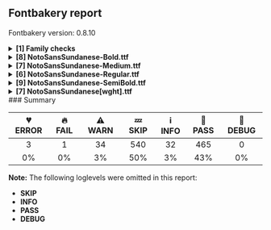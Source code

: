 ## Fontbakery report

Fontbakery version: 0.8.10

<details><summary><b>[1] Family checks</b></summary><div><details><summary>🔥 <b>FAIL:</b> Checking all files are in the same directory. (<a href="https://font-bakery.readthedocs.io/en/stable/fontbakery/profiles/universal.html#com.google.fonts/check/family/single_directory">com.google.fonts/check/family/single_directory</a>)</summary><div>


* 🔥 **FAIL** Not all fonts passed in the command line are in the same directory. This may lead to bad results as the tool will interpret all font files as belonging to a single font family. The detected directories are: ['fonts/NotoSansSundanese/googlefonts/ttf', 'fonts/NotoSansSundanese/googlefonts/variable-ttf'] [code: single-directory]
</div></details><br></div></details><details><summary><b>[8] NotoSansSundanese-Bold.ttf</b></summary><div><details><summary>⚠ <b>WARN:</b> Ensure fonts have ScriptLangTags declared on the 'meta' table. (<a href="https://font-bakery.readthedocs.io/en/stable/fontbakery/profiles/googlefonts.html#com.google.fonts/check/meta/script_lang_tags">com.google.fonts/check/meta/script_lang_tags</a>)</summary><div>


* ⚠ **WARN** This font file does not have a 'meta' table. [code: lacks-meta-table]
</div></details><details><summary>⚠ <b>WARN:</b> Check font contains no unreachable glyphs (<a href="https://font-bakery.readthedocs.io/en/stable/fontbakery/profiles/universal.html#com.google.fonts/check/unreachable_glyphs">com.google.fonts/check/unreachable_glyphs</a>)</summary><div>


* ⚠ **WARN** The following glyphs could not be reached by codepoint or substitution rules:

	- uni00A0.1
 [code: unreachable-glyphs]
</div></details><details><summary>⚠ <b>WARN:</b> Check if each glyph has the recommended amount of contours. (<a href="https://font-bakery.readthedocs.io/en/stable/fontbakery/profiles/universal.html#com.google.fonts/check/contour_count">com.google.fonts/check/contour_count</a>)</summary><div>


* ⚠ **WARN** This check inspects the glyph outlines and detects the total number of contours in each of them. The expected values are infered from the typical ammounts of contours observed in a large collection of reference font families. The divergences listed below may simply indicate a significantly different design on some of your glyphs. On the other hand, some of these may flag actual bugs in the font such as glyphs mapped to an incorrect codepoint. Please consider reviewing the design and codepoint assignment of these to make sure they are correct.

The following glyphs do not have the recommended number of contours:

	- Glyph name: aogonek	Contours detected: 3	Expected: 2

	- Glyph name: uogonek	Contours detected: 2	Expected: 1

	- Glyph name: aogonek	Contours detected: 3	Expected: 2 

	- And Glyph name: uogonek	Contours detected: 2	Expected: 1
 [code: contour-count]
</div></details><details><summary>⚠ <b>WARN:</b> Check glyphs in mark glyph class are non-spacing. (<a href="https://font-bakery.readthedocs.io/en/stable/fontbakery/profiles/gdef.html#com.google.fonts/check/gdef_spacing_marks">com.google.fonts/check/gdef_spacing_marks</a>)</summary><div>


* ⚠ **WARN** The following spacing glyphs may be in the GDEF mark glyph class by mistake:
	 uni1B82 (U+1B82) [code: spacing-mark-glyphs]
</div></details><details><summary>⚠ <b>WARN:</b> Check GDEF mark glyph class doesn't have characters that are not marks. (<a href="https://font-bakery.readthedocs.io/en/stable/fontbakery/profiles/gdef.html#com.google.fonts/check/gdef_non_mark_chars">com.google.fonts/check/gdef_non_mark_chars</a>)</summary><div>


* ⚠ **WARN** The following non-mark characters should not be in the GDEF mark glyph class:
	 U+1B82 [code: non-mark-chars]
</div></details><details><summary>⚠ <b>WARN:</b> Are there any misaligned on-curve points? (<a href="https://font-bakery.readthedocs.io/en/stable/fontbakery/profiles/<Section: Outline Correctness Checks>.html#com.google.fonts/check/outline_alignment_miss">com.google.fonts/check/outline_alignment_miss</a>)</summary><div>


* ⚠ **WARN** The following glyphs have on-curve points which have potentially incorrect y coordinates:

	* numbersign (U+0023): X=236.0,Y=713.0 (should be at cap-height 714?)

	* numbersign (U+0023): X=343.0,Y=713.0 (should be at cap-height 714?)

	* numbersign (U+0023): X=440.0,Y=713.0 (should be at cap-height 714?)

	* numbersign (U+0023): X=545.0,Y=713.0 (should be at cap-height 714?)

	* six (U+0036): X=489.0,Y=715.0 (should be at cap-height 714?)

	* C (U+0043): X=482.0,Y=-1.0 (should be at baseline 0?)

	* G (U+0047): X=527.5,Y=1.0 (should be at baseline 0?)

	* G (U+0047): X=543.0,Y=712.0 (should be at cap-height 714?)

	* c (U+0063): X=394.5,Y=-0.5 (should be at baseline 0?)

	* e (U+0065): X=432.5,Y=-0.5 (should be at baseline 0?) 

	* And 63 more.

Use -F or --full-lists to disable shortening of long lists. [code: found-misalignments]
</div></details><details><summary>⚠ <b>WARN:</b> Are any segments inordinately short? (<a href="https://font-bakery.readthedocs.io/en/stable/fontbakery/profiles/<Section: Outline Correctness Checks>.html#com.google.fonts/check/outline_short_segments">com.google.fonts/check/outline_short_segments</a>)</summary><div>


* ⚠ **WARN** The following glyphs have segments which seem very short:

	* two (U+0032) contains a short segment L<<228.0,134.0>--<228.0,127.0>>

	* at (U+0040) contains a short segment B<<636.0,296.0>-<635.0,286.0>-<635.0,275.5>>

	* at (U+0040) contains a short segment B<<635.0,275.5>-<635.0,265.0>-<635.0,262.0>>

	* at (U+0040) contains a short segment B<<646.5,207.5>-<658.0,194.0>-<672.0,194.0>>

	* M (U+004D) contains a short segment L<<220.0,560.0>--<216.0,560.0>>

	* M (U+004D) contains a short segment L<<465.0,168.0>--<468.0,168.0>>

	* N (U+004E) contains a short segment L<<220.0,540.0>--<216.0,540.0>>

	* N (U+004E) contains a short segment L<<591.0,179.0>--<594.0,179.0>>

	* Q (U+0051) contains a short segment L<<409.0,-10.0>--<398.0,-10.0>>

	* W (U+0057) contains a short segment B<<516.0,375.0>-<513.0,386.0>-<508.5,408.0>> 

	* And 64 more.

Use -F or --full-lists to disable shortening of long lists. [code: found-short-segments]
</div></details><details><summary>⚠ <b>WARN:</b> Do outlines contain any jaggy segments? (<a href="https://font-bakery.readthedocs.io/en/stable/fontbakery/profiles/<Section: Outline Correctness Checks>.html#com.google.fonts/check/outline_jaggy_segments">com.google.fonts/check/outline_jaggy_segments</a>)</summary><div>


* ⚠ **WARN** The following glyphs have jaggy segments:

	* W (U+0057): B<<266.0,196.0>-<272.0,161.0>-<275.0,137.0>>/B<<275.0,137.0>-<278.0,162.0>-<284.0,196.5>> = 13.967789761532726

	* W (U+0057): B<<489.0,505.5>-<485.0,529.0>-<483.0,542.0>>/B<<483.0,542.0>-<482.0,529.0>-<477.5,505.5>> = 13.144867617550734

	* W (U+0057): B<<683.0,196.0>-<689.0,161.0>-<692.0,137.0>>/B<<692.0,137.0>-<695.0,162.0>-<701.0,196.5>> = 13.967789761532726

	* Wacute (U+1E82): B<<266.0,196.0>-<272.0,161.0>-<275.0,137.0>>/B<<275.0,137.0>-<278.0,162.0>-<284.0,196.5>> = 13.967789761532726

	* Wacute (U+1E82): B<<489.0,505.5>-<485.0,529.0>-<483.0,542.0>>/B<<483.0,542.0>-<482.0,529.0>-<477.5,505.5>> = 13.144867617550734

	* Wacute (U+1E82): B<<683.0,196.0>-<689.0,161.0>-<692.0,137.0>>/B<<692.0,137.0>-<695.0,162.0>-<701.0,196.5>> = 13.967789761532726

	* Wcircumflex (U+0174): B<<266.0,196.0>-<272.0,161.0>-<275.0,137.0>>/B<<275.0,137.0>-<278.0,162.0>-<284.0,196.5>> = 13.967789761532726

	* Wcircumflex (U+0174): B<<489.0,505.5>-<485.0,529.0>-<483.0,542.0>>/B<<483.0,542.0>-<482.0,529.0>-<477.5,505.5>> = 13.144867617550734

	* Wcircumflex (U+0174): B<<683.0,196.0>-<689.0,161.0>-<692.0,137.0>>/B<<692.0,137.0>-<695.0,162.0>-<701.0,196.5>> = 13.967789761532726

	* Wdieresis (U+1E84): B<<266.0,196.0>-<272.0,161.0>-<275.0,137.0>>/B<<275.0,137.0>-<278.0,162.0>-<284.0,196.5>> = 13.967789761532726 

	* And 6 more.

Use -F or --full-lists to disable shortening of long lists. [code: found-jaggy-segments]
</div></details><br></div></details><details><summary><b>[7] NotoSansSundanese-Medium.ttf</b></summary><div><details><summary>⚠ <b>WARN:</b> Combined length of family and style must not exceed 27 characters. (<a href="https://font-bakery.readthedocs.io/en/stable/fontbakery/profiles/googlefonts.html#com.google.fonts/check/name/family_and_style_max_length">com.google.fonts/check/name/family_and_style_max_length</a>)</summary><div>


* ⚠ **WARN** The combined length of family and style exceeds 27 chars in the following 'WINDOWS' entries:
 FONT_FAMILY_NAME = 'Noto Sans Sundanese Medium' / SUBFAMILY_NAME = 'Regular'

Please take a look at the conversation at https://github.com/googlefonts/fontbakery/issues/2179 in order to understand the reasoning behind these name table records max-length criteria. [code: too-long]
</div></details><details><summary>⚠ <b>WARN:</b> Ensure fonts have ScriptLangTags declared on the 'meta' table. (<a href="https://font-bakery.readthedocs.io/en/stable/fontbakery/profiles/googlefonts.html#com.google.fonts/check/meta/script_lang_tags">com.google.fonts/check/meta/script_lang_tags</a>)</summary><div>


* ⚠ **WARN** This font file does not have a 'meta' table. [code: lacks-meta-table]
</div></details><details><summary>⚠ <b>WARN:</b> Check font contains no unreachable glyphs (<a href="https://font-bakery.readthedocs.io/en/stable/fontbakery/profiles/universal.html#com.google.fonts/check/unreachable_glyphs">com.google.fonts/check/unreachable_glyphs</a>)</summary><div>


* ⚠ **WARN** The following glyphs could not be reached by codepoint or substitution rules:

	- uni00A0.1
 [code: unreachable-glyphs]
</div></details><details><summary>⚠ <b>WARN:</b> Check if each glyph has the recommended amount of contours. (<a href="https://font-bakery.readthedocs.io/en/stable/fontbakery/profiles/universal.html#com.google.fonts/check/contour_count">com.google.fonts/check/contour_count</a>)</summary><div>


* ⚠ **WARN** This check inspects the glyph outlines and detects the total number of contours in each of them. The expected values are infered from the typical ammounts of contours observed in a large collection of reference font families. The divergences listed below may simply indicate a significantly different design on some of your glyphs. On the other hand, some of these may flag actual bugs in the font such as glyphs mapped to an incorrect codepoint. Please consider reviewing the design and codepoint assignment of these to make sure they are correct.

The following glyphs do not have the recommended number of contours:

	- Glyph name: aogonek	Contours detected: 3	Expected: 2

	- Glyph name: uogonek	Contours detected: 2	Expected: 1

	- Glyph name: aogonek	Contours detected: 3	Expected: 2 

	- And Glyph name: uogonek	Contours detected: 2	Expected: 1
 [code: contour-count]
</div></details><details><summary>⚠ <b>WARN:</b> Check glyphs in mark glyph class are non-spacing. (<a href="https://font-bakery.readthedocs.io/en/stable/fontbakery/profiles/gdef.html#com.google.fonts/check/gdef_spacing_marks">com.google.fonts/check/gdef_spacing_marks</a>)</summary><div>


* ⚠ **WARN** The following spacing glyphs may be in the GDEF mark glyph class by mistake:
	 uni1B82 (U+1B82) [code: spacing-mark-glyphs]
</div></details><details><summary>⚠ <b>WARN:</b> Check GDEF mark glyph class doesn't have characters that are not marks. (<a href="https://font-bakery.readthedocs.io/en/stable/fontbakery/profiles/gdef.html#com.google.fonts/check/gdef_non_mark_chars">com.google.fonts/check/gdef_non_mark_chars</a>)</summary><div>


* ⚠ **WARN** The following non-mark characters should not be in the GDEF mark glyph class:
	 U+1B82 [code: non-mark-chars]
</div></details><details><summary>⚠ <b>WARN:</b> Are any segments inordinately short? (<a href="https://font-bakery.readthedocs.io/en/stable/fontbakery/profiles/<Section: Outline Correctness Checks>.html#com.google.fonts/check/outline_short_segments">com.google.fonts/check/outline_short_segments</a>)</summary><div>


* ⚠ **WARN** The following glyphs have segments which seem very short:

	* two (U+0032) contains a short segment L<<170.0,92.0>--<170.0,87.0>>

	* at (U+0040) contains a short segment B<<617.0,293.0>-<616.0,277.0>-<616.0,269.0>>

	* at (U+0040) contains a short segment B<<616.0,269.0>-<616.0,261.0>-<616.0,258.0>>

	* M (U+004D) contains a short segment L<<184.0,616.0>--<180.0,616.0>>

	* M (U+004D) contains a short segment L<<452.0,135.0>--<456.0,135.0>>

	* N (U+004E) contains a short segment L<<183.0,585.0>--<179.0,585.0>>

	* N (U+004E) contains a short segment L<<583.0,132.0>--<587.0,132.0>>

	* Q (U+0051) contains a short segment B<<415.0,-9.0>-<409.0,-9.0>-<403.5,-9.5>>

	* Q (U+0051) contains a short segment B<<403.5,-9.5>-<398.0,-10.0>-<392.0,-10.0>>

	* a (U+0061) contains a short segment L<<399.0,76.0>--<395.0,76.0>> 

	* And 63 more.

Use -F or --full-lists to disable shortening of long lists. [code: found-short-segments]
</div></details><br></div></details><details><summary><b>[6] NotoSansSundanese-Regular.ttf</b></summary><div><details><summary>⚠ <b>WARN:</b> Ensure fonts have ScriptLangTags declared on the 'meta' table. (<a href="https://font-bakery.readthedocs.io/en/stable/fontbakery/profiles/googlefonts.html#com.google.fonts/check/meta/script_lang_tags">com.google.fonts/check/meta/script_lang_tags</a>)</summary><div>


* ⚠ **WARN** This font file does not have a 'meta' table. [code: lacks-meta-table]
</div></details><details><summary>⚠ <b>WARN:</b> Check font contains no unreachable glyphs (<a href="https://font-bakery.readthedocs.io/en/stable/fontbakery/profiles/universal.html#com.google.fonts/check/unreachable_glyphs">com.google.fonts/check/unreachable_glyphs</a>)</summary><div>


* ⚠ **WARN** The following glyphs could not be reached by codepoint or substitution rules:

	- uni00A0.1
 [code: unreachable-glyphs]
</div></details><details><summary>⚠ <b>WARN:</b> Check if each glyph has the recommended amount of contours. (<a href="https://font-bakery.readthedocs.io/en/stable/fontbakery/profiles/universal.html#com.google.fonts/check/contour_count">com.google.fonts/check/contour_count</a>)</summary><div>


* ⚠ **WARN** This check inspects the glyph outlines and detects the total number of contours in each of them. The expected values are infered from the typical ammounts of contours observed in a large collection of reference font families. The divergences listed below may simply indicate a significantly different design on some of your glyphs. On the other hand, some of these may flag actual bugs in the font such as glyphs mapped to an incorrect codepoint. Please consider reviewing the design and codepoint assignment of these to make sure they are correct.

The following glyphs do not have the recommended number of contours:

	- Glyph name: aogonek	Contours detected: 3	Expected: 2

	- Glyph name: uogonek	Contours detected: 2	Expected: 1

	- Glyph name: aogonek	Contours detected: 3	Expected: 2 

	- And Glyph name: uogonek	Contours detected: 2	Expected: 1
 [code: contour-count]
</div></details><details><summary>⚠ <b>WARN:</b> Check glyphs in mark glyph class are non-spacing. (<a href="https://font-bakery.readthedocs.io/en/stable/fontbakery/profiles/gdef.html#com.google.fonts/check/gdef_spacing_marks">com.google.fonts/check/gdef_spacing_marks</a>)</summary><div>


* ⚠ **WARN** The following spacing glyphs may be in the GDEF mark glyph class by mistake:
	 uni1B82 (U+1B82) [code: spacing-mark-glyphs]
</div></details><details><summary>⚠ <b>WARN:</b> Check GDEF mark glyph class doesn't have characters that are not marks. (<a href="https://font-bakery.readthedocs.io/en/stable/fontbakery/profiles/gdef.html#com.google.fonts/check/gdef_non_mark_chars">com.google.fonts/check/gdef_non_mark_chars</a>)</summary><div>


* ⚠ **WARN** The following non-mark characters should not be in the GDEF mark glyph class:
	 U+1B82 [code: non-mark-chars]
</div></details><details><summary>⚠ <b>WARN:</b> Are any segments inordinately short? (<a href="https://font-bakery.readthedocs.io/en/stable/fontbakery/profiles/<Section: Outline Correctness Checks>.html#com.google.fonts/check/outline_short_segments">com.google.fonts/check/outline_short_segments</a>)</summary><div>


* ⚠ **WARN** The following glyphs have segments which seem very short:

	* two (U+0032) contains a short segment L<<159.0,84.0>--<159.0,80.0>>

	* at (U+0040) contains a short segment B<<613.0,293.0>-<612.0,275.0>-<612.0,267.5>>

	* at (U+0040) contains a short segment B<<612.0,267.5>-<612.0,260.0>-<612.0,257.0>>

	* M (U+004D) contains a short segment L<<177.0,626.0>--<173.0,626.0>>

	* M (U+004D) contains a short segment L<<450.0,129.0>--<454.0,129.0>>

	* N (U+004E) contains a short segment L<<176.0,593.0>--<172.0,593.0>>

	* N (U+004E) contains a short segment L<<582.0,123.0>--<586.0,123.0>>

	* Q (U+0051) contains a short segment B<<416.0,-9.0>-<410.0,-9.0>-<403.5,-9.5>>

	* Q (U+0051) contains a short segment B<<403.5,-9.5>-<397.0,-10.0>-<391.0,-10.0>>

	* W (U+0057) contains a short segment B<<468.0,577.5>-<463.0,600.0>-<461.0,609.0>> 

	* And 67 more.

Use -F or --full-lists to disable shortening of long lists. [code: found-short-segments]
</div></details><br></div></details><details><summary><b>[9] NotoSansSundanese-SemiBold.ttf</b></summary><div><details><summary>⚠ <b>WARN:</b> Combined length of family and style must not exceed 27 characters. (<a href="https://font-bakery.readthedocs.io/en/stable/fontbakery/profiles/googlefonts.html#com.google.fonts/check/name/family_and_style_max_length">com.google.fonts/check/name/family_and_style_max_length</a>)</summary><div>


* ⚠ **WARN** The combined length of family and style exceeds 27 chars in the following 'WINDOWS' entries:
 FONT_FAMILY_NAME = 'Noto Sans Sundanese SemiBold' / SUBFAMILY_NAME = 'Regular'

Please take a look at the conversation at https://github.com/googlefonts/fontbakery/issues/2179 in order to understand the reasoning behind these name table records max-length criteria. [code: too-long]
</div></details><details><summary>⚠ <b>WARN:</b> Ensure fonts have ScriptLangTags declared on the 'meta' table. (<a href="https://font-bakery.readthedocs.io/en/stable/fontbakery/profiles/googlefonts.html#com.google.fonts/check/meta/script_lang_tags">com.google.fonts/check/meta/script_lang_tags</a>)</summary><div>


* ⚠ **WARN** This font file does not have a 'meta' table. [code: lacks-meta-table]
</div></details><details><summary>⚠ <b>WARN:</b> Check font contains no unreachable glyphs (<a href="https://font-bakery.readthedocs.io/en/stable/fontbakery/profiles/universal.html#com.google.fonts/check/unreachable_glyphs">com.google.fonts/check/unreachable_glyphs</a>)</summary><div>


* ⚠ **WARN** The following glyphs could not be reached by codepoint or substitution rules:

	- uni00A0.1
 [code: unreachable-glyphs]
</div></details><details><summary>⚠ <b>WARN:</b> Check if each glyph has the recommended amount of contours. (<a href="https://font-bakery.readthedocs.io/en/stable/fontbakery/profiles/universal.html#com.google.fonts/check/contour_count">com.google.fonts/check/contour_count</a>)</summary><div>


* ⚠ **WARN** This check inspects the glyph outlines and detects the total number of contours in each of them. The expected values are infered from the typical ammounts of contours observed in a large collection of reference font families. The divergences listed below may simply indicate a significantly different design on some of your glyphs. On the other hand, some of these may flag actual bugs in the font such as glyphs mapped to an incorrect codepoint. Please consider reviewing the design and codepoint assignment of these to make sure they are correct.

The following glyphs do not have the recommended number of contours:

	- Glyph name: aogonek	Contours detected: 3	Expected: 2

	- Glyph name: uogonek	Contours detected: 2	Expected: 1

	- Glyph name: aogonek	Contours detected: 3	Expected: 2 

	- And Glyph name: uogonek	Contours detected: 2	Expected: 1
 [code: contour-count]
</div></details><details><summary>⚠ <b>WARN:</b> Check glyphs in mark glyph class are non-spacing. (<a href="https://font-bakery.readthedocs.io/en/stable/fontbakery/profiles/gdef.html#com.google.fonts/check/gdef_spacing_marks">com.google.fonts/check/gdef_spacing_marks</a>)</summary><div>


* ⚠ **WARN** The following spacing glyphs may be in the GDEF mark glyph class by mistake:
	 uni1B82 (U+1B82) [code: spacing-mark-glyphs]
</div></details><details><summary>⚠ <b>WARN:</b> Check GDEF mark glyph class doesn't have characters that are not marks. (<a href="https://font-bakery.readthedocs.io/en/stable/fontbakery/profiles/gdef.html#com.google.fonts/check/gdef_non_mark_chars">com.google.fonts/check/gdef_non_mark_chars</a>)</summary><div>


* ⚠ **WARN** The following non-mark characters should not be in the GDEF mark glyph class:
	 U+1B82 [code: non-mark-chars]
</div></details><details><summary>⚠ <b>WARN:</b> Are there any misaligned on-curve points? (<a href="https://font-bakery.readthedocs.io/en/stable/fontbakery/profiles/<Section: Outline Correctness Checks>.html#com.google.fonts/check/outline_alignment_miss">com.google.fonts/check/outline_alignment_miss</a>)</summary><div>


* ⚠ **WARN** The following glyphs have on-curve points which have potentially incorrect y coordinates:

	* numbersign (U+0023): X=241.0,Y=713.0 (should be at cap-height 714?)

	* numbersign (U+0023): X=333.0,Y=713.0 (should be at cap-height 714?)

	* numbersign (U+0023): X=451.0,Y=713.0 (should be at cap-height 714?)

	* numbersign (U+0023): X=540.0,Y=713.0 (should be at cap-height 714?)

	* three (U+0033): X=135.5,Y=-1.0 (should be at baseline 0?)

	* four (U+0034): X=342.0,Y=716.0 (should be at cap-height 714?)

	* four (U+0034): X=460.0,Y=716.0 (should be at cap-height 714?)

	* six (U+0036): X=480.0,Y=715.0 (should be at cap-height 714?)

	* nine (U+0039): X=91.0,Y=-2.0 (should be at baseline 0?)

	* C (U+0043): X=486.0,Y=-2.0 (should be at baseline 0?) 

	* And 55 more.

Use -F or --full-lists to disable shortening of long lists. [code: found-misalignments]
</div></details><details><summary>⚠ <b>WARN:</b> Are any segments inordinately short? (<a href="https://font-bakery.readthedocs.io/en/stable/fontbakery/profiles/<Section: Outline Correctness Checks>.html#com.google.fonts/check/outline_short_segments">com.google.fonts/check/outline_short_segments</a>)</summary><div>


* ⚠ **WARN** The following glyphs have segments which seem very short:

	* two (U+0032) contains a short segment L<<197.0,111.0>--<197.0,106.0>>

	* at (U+0040) contains a short segment B<<626.0,295.0>-<625.0,281.0>-<625.0,272.0>>

	* at (U+0040) contains a short segment B<<625.0,272.0>-<625.0,263.0>-<625.0,260.0>>

	* M (U+004D) contains a short segment L<<201.0,590.0>--<197.0,590.0>>

	* M (U+004D) contains a short segment L<<458.0,150.0>--<462.0,150.0>>

	* N (U+004E) contains a short segment L<<200.0,564.0>--<196.0,564.0>>

	* N (U+004E) contains a short segment L<<587.0,154.0>--<590.0,154.0>>

	* Q (U+0051) contains a short segment B<<412.0,-10.0>-<408.0,-10.0>-<403.5,-10.0>>

	* Q (U+0051) contains a short segment B<<403.5,-10.0>-<399.0,-10.0>-<395.0,-10.0>>

	* a (U+0061) contains a short segment L<<397.0,75.0>--<393.0,75.0>> 

	* And 58 more.

Use -F or --full-lists to disable shortening of long lists. [code: found-short-segments]
</div></details><details><summary>⚠ <b>WARN:</b> Do outlines contain any jaggy segments? (<a href="https://font-bakery.readthedocs.io/en/stable/fontbakery/profiles/<Section: Outline Correctness Checks>.html#com.google.fonts/check/outline_jaggy_segments">com.google.fonts/check/outline_jaggy_segments</a>)</summary><div>


* ⚠ **WARN** The following glyphs have jaggy segments:

	* W (U+0057): B<<481.0,529.0>-<475.0,558.0>-<473.0,572.0>>/B<<473.0,572.0>-<472.0,558.0>-<466.0,529.5>> = 12.215719134130818

	* Wacute (U+1E82): B<<481.0,529.0>-<475.0,558.0>-<473.0,572.0>>/B<<473.0,572.0>-<472.0,558.0>-<466.0,529.5>> = 12.215719134130818

	* Wcircumflex (U+0174): B<<481.0,529.0>-<475.0,558.0>-<473.0,572.0>>/B<<473.0,572.0>-<472.0,558.0>-<466.0,529.5>> = 12.215719134130818

	* Wdieresis (U+1E84): B<<481.0,529.0>-<475.0,558.0>-<473.0,572.0>>/B<<473.0,572.0>-<472.0,558.0>-<466.0,529.5>> = 12.215719134130818 

	* And Wgrave (U+1E80): B<<481.0,529.0>-<475.0,558.0>-<473.0,572.0>>/B<<473.0,572.0>-<472.0,558.0>-<466.0,529.5>> = 12.215719134130818 [code: found-jaggy-segments]
</div></details><br></div></details><details><summary><b>[7] NotoSansSundanese[wght].ttf</b></summary><div><details><summary>💔 <b>ERROR:</b> Check font names are correct (<a href="https://font-bakery.readthedocs.io/en/stable/fontbakery/profiles/googlefonts.html#com.google.fonts/check/font_names">com.google.fonts/check/font_names</a>)</summary><div>


* 💔 **ERROR** The condition <FontBakeryCondition:expected_font_names> had an error: KeyError: 'fvar'
</div></details><details><summary>💔 <b>ERROR:</b> Check a font's STAT table contains compulsory Axis Values. (<a href="https://font-bakery.readthedocs.io/en/stable/fontbakery/profiles/googlefonts.html#com.google.fonts/check/STAT">com.google.fonts/check/STAT</a>)</summary><div>


* 💔 **ERROR** The condition <FontBakeryCondition:expected_font_names> had an error: KeyError: 'fvar'
</div></details><details><summary>💔 <b>ERROR:</b> Check variable font instances (<a href="https://font-bakery.readthedocs.io/en/stable/fontbakery/profiles/googlefonts.html#com.google.fonts/check/fvar_instances">com.google.fonts/check/fvar_instances</a>)</summary><div>


* 💔 **ERROR** The condition <FontBakeryCondition:expected_font_names> had an error: KeyError: 'fvar'
</div></details><details><summary>⚠ <b>WARN:</b> Ensure fonts have ScriptLangTags declared on the 'meta' table. (<a href="https://font-bakery.readthedocs.io/en/stable/fontbakery/profiles/googlefonts.html#com.google.fonts/check/meta/script_lang_tags">com.google.fonts/check/meta/script_lang_tags</a>)</summary><div>


* ⚠ **WARN** This font file does not have a 'meta' table. [code: lacks-meta-table]
</div></details><details><summary>⚠ <b>WARN:</b> Check font contains no unreachable glyphs (<a href="https://font-bakery.readthedocs.io/en/stable/fontbakery/profiles/universal.html#com.google.fonts/check/unreachable_glyphs">com.google.fonts/check/unreachable_glyphs</a>)</summary><div>


* ⚠ **WARN** The following glyphs could not be reached by codepoint or substitution rules:

	- uni00A0.1
 [code: unreachable-glyphs]
</div></details><details><summary>⚠ <b>WARN:</b> Check glyphs in mark glyph class are non-spacing. (<a href="https://font-bakery.readthedocs.io/en/stable/fontbakery/profiles/gdef.html#com.google.fonts/check/gdef_spacing_marks">com.google.fonts/check/gdef_spacing_marks</a>)</summary><div>


* ⚠ **WARN** The following spacing glyphs may be in the GDEF mark glyph class by mistake:
	 uni1B82 (U+1B82) [code: spacing-mark-glyphs]
</div></details><details><summary>⚠ <b>WARN:</b> Check GDEF mark glyph class doesn't have characters that are not marks. (<a href="https://font-bakery.readthedocs.io/en/stable/fontbakery/profiles/gdef.html#com.google.fonts/check/gdef_non_mark_chars">com.google.fonts/check/gdef_non_mark_chars</a>)</summary><div>


* ⚠ **WARN** The following non-mark characters should not be in the GDEF mark glyph class:
	 U+1B82 [code: non-mark-chars]
</div></details><br></div></details>
### Summary

| 💔 ERROR | 🔥 FAIL | ⚠ WARN | 💤 SKIP | ℹ INFO | 🍞 PASS | 🔎 DEBUG |
|:-----:|:----:|:----:|:----:|:----:|:----:|:----:|
| 3 | 1 | 34 | 540 | 32 | 465 | 0 |
| 0% | 0% | 3% | 50% | 3% | 43% | 0% |

**Note:** The following loglevels were omitted in this report:
* **SKIP**
* **INFO**
* **PASS**
* **DEBUG**
